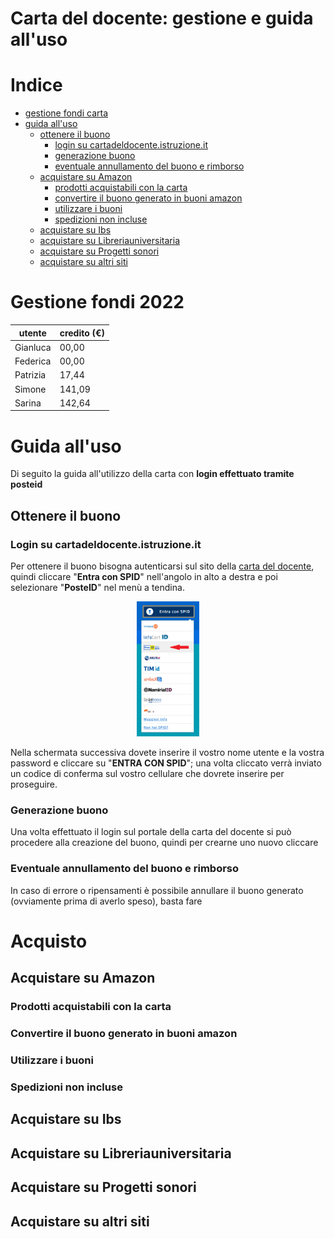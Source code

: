 # Carta del docente: gestione e guida all'uso


# Indice
- [gestione fondi carta](#gestione-fondi)
- [guida all'uso](#guida-alluso)
  - [ottenere il buono](#ottenere-il-buono)
    - [login su cartadeldocente.istruzione.it](#login-su-cartadeldocenteistruzioneit)
    - [generazione buono](#generazione-buono)
    - [eventuale annullamento del buono e rimborso](#eventuale-annullamento-del-buono-e-rimborso)
  - [acquistare su Amazon](#acquistare-su-amazon)
    - [prodotti acquistabili con la carta](#)
    - [convertire il buono generato in buoni amazon](#)
    - [utilizzare i buoni](#)
    - [spedizioni non incluse](#)
  - [acquistare su Ibs](#acquistare-su-ibs)
  - [acquistare su Libreriauniversitaria](#acquistare-su-libreriauniversitaria)
  - [acquistare su Progetti sonori](#acquistare-su-progetti-sonori)
  - [acquistare su altri siti](#acquistare-su-altri-siti)


# Gestione fondi 2022
| **utente** | **credito (€)** |
| --- | --- |
| Gianluca | 00,00 |
| Federica | 00,00 |
| Patrizia | 17,44 |
| Simone   | 141,09 |
| Sarina   | 142,64 |


# Guida all'uso
Di seguito la guida all'utilizzo della carta con **login effettuato tramite posteid**


## Ottenere il buono
### Login su cartadeldocente.istruzione.it
Per ottenere il buono bisogna autenticarsi sul sito della [carta del docente](https://www.cartadeldocente.istruzione.it/#/), quindi cliccare "**Entra con SPID**" nell'angolo in alto a destra e poi selezionare "**PosteID**" nel menù a tendina. 

<p align="center">
    <img src="./images/login_poste.png?raw=true" width="20%" height="auto">
</p>

Nella schermata successiva dovete inserire il vostro nome utente e la vostra password e cliccare su "**ENTRA CON SPID**"; una volta cliccato verrà inviato un codice di conferma sul vostro cellulare che dovrete inserire per proseguire.

### Generazione buono
Una volta effettuato il login sul portale della carta del docente si può procedere alla creazione del buono, quindi per crearne uno nuovo cliccare

### Eventuale annullamento del buono e rimborso
In caso di errore o ripensamenti è possibile annullare il buono generato (ovviamente prima di averlo speso), basta fare

# Acquisto

## Acquistare su Amazon
### Prodotti acquistabili con la carta
### Convertire il buono generato in buoni amazon
### Utilizzare i buoni
### Spedizioni non incluse

## Acquistare su Ibs
## Acquistare su Libreriauniversitaria
## Acquistare su Progetti sonori
## Acquistare su altri siti
